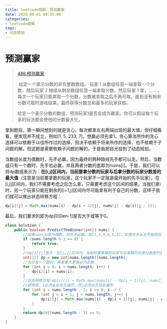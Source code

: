 ```yaml
---
title: leetcode题解：预测赢家
date: 2020-09-01 08:35:00
categories: 
- leetcode题解
tags:
- 动态规划
---
```


# 预测赢家

> [486.预测赢家](https://leetcode-cn.com/problems/predict-the-winner/)
>
> ​		给定一个表示分数的非负整数数组。 玩家 1 从数组任意一端拿取一个分数，随后玩家 2 继续从剩余数组任意一端拿取分数，然后玩家 1 拿，…… 。每次一个玩家只能拿取一个分数，分数被拿取之后不再可取。直到没有剩余分数可取时游戏结束。最终获得分数总和最多的玩家获胜。
>
> ​		给定一个表示分数的数组，预测玩家1是否会成为赢家。你可以假设每个玩家的玩法都会使他的分数最大化。

​		拿到题目，第一瞬间想到的就是贪心，每次都拿左右两端出现的最大值，但仔细看看，便发现并不成立，例如[1, 5, 233, 7]，想赢必须先拿1。贪心算法所作的贪心选择可以依赖于以往所作过的选择，但决不依赖于将来所作的选择，也不依赖于子问题的解。但这题是需要依赖子问题的解的，于是我把目光投到了动态规划。

​		当数组长度为偶数时，先手必赢，因为最终的两种路线先手都可以走。然后，当数组只有一个数时，先手也必赢，并且两者分数的差即为nums[i]。于是，我们可以将dp数组表示为：**在[i,j]区间内，当前要拿分数的玩家与后拿分数的玩家分数差的最大值**（注意是当前要拿数的玩家，这个玩家不一定就是最开始的先手玩家）。在[i,j]区间内，我们不需要考虑之后怎么拿，只需要考虑这个区间的结果。当我们拿i时，另一个玩家只能在剩余的[i+1,j]区间内尽可能拿有利于自己的分数，这样子我们就可以推出状态转移方程：

```java
dp[i][j] = Math.max(nums[i] - dp[i + 1][j], nums[j] - dp[i][j - 1]);
```

最后，我们要求的即为dp\[0][len-1]是否大于或等于0。

```java
class Solution {
    public boolean PredictTheWinner(int[] nums) {
        //如果nums长度为偶数，则先手必赢。如[3,5,4,6,5,3]，如果先手从左开始则后手赢，但先手可以直接走后手赢的路线（即从右端开始），则先手赢
        if (nums.length % 2 == 0) {
            return true;
        }
        //dp[i][j]表示：在[i,j]区间内，当前的要拿数的玩家与后拿数的玩家分数差的最大值（注意是当前要拿数的玩家，这个玩家不一定就是最开始的先手玩家）
        int[][] dp = new int[nums.length][nums.length];
        //当仅有一个数时，两者最大差值必为此数
        for (int i = 0; i < nums.length; i++) {
            dp[i][i] = nums[i];
        }
        //状态转移方程:dp[i][j] = Math.max(nums[i] - dp[i + 1][j], nums[j] - dp[i][j - 1])
        //很明显，i必须从右往左遍历，而j必须从左往右遍历
        for (int i = nums.length - 2; i >= 0; i--) {
            for (int j = i + 1; j < nums.length; j++) {
                dp[i][j] = Math.max(nums[i] - dp[i + 1][j], nums[j] - dp[i][j - 1]);
            }
        }
        return dp[0][nums.length - 1] >= 0;
    }
}
```

